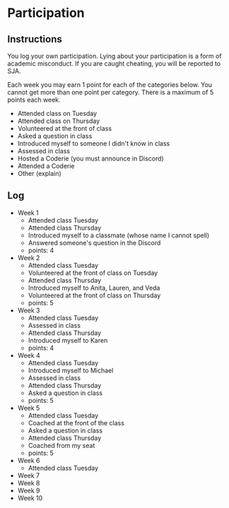 Participation
=============

## Instructions ##

You log your own participation. Lying about your participation is a form of
academic misconduct. If you are caught cheating, you will be reported to SJA.

Each week you may earn 1 point for each of the categories below. You cannot get
more than one point per category. There is a maximum of 5 points each week.

+ Attended class on Tuesday
+ Attended class on Thursday
+ Volunteered at the front of class
+ Asked a question in class
+ Introduced myself to someone I didn't know in class
+ Assessed in class
+ Hosted a Coderie (you must announce in Discord)
+ Attended a Coderie
+ Other (explain)

## Log ##

- Week 1
	+ Attended class Tuesday
	+ Attended class Thursday
	+ Introduced myself to a classmate (whose name I cannot spell)
	+ Answered someone's question in the Discord
	+ points: 4
- Week 2
	+ Attended class Tuesday
	+ Volunteered at the front of class on Tuesday
	+ Attended class Thursday
	+ Introduced myself to Anita, Lauren, and Veda
	+ Volunteered at the front of class on Thursday
	+ points: 5
- Week 3
	+ Attended class Tuesday
	+ Assessed in class
	+ Attended class Thursday
	+ Introduced myself to Karen
	+ points: 4
- Week 4
	+ Attended class Tuesday
	+ Introduced myself to Michael
	+ Assessed in class
	+ Attended class Thursday
	+ Asked a question in class
	+ points: 5
- Week 5
	+ Attended class Tuesday
	+ Coached at the front of the class
	+ Asked a question in class
	+ Attended class Thursday
	+ Coached from my seat
	+ points: 5
- Week 6
	+ Attended class Tuesday
- Week 7
- Week 8
- Week 9
- Week 10

